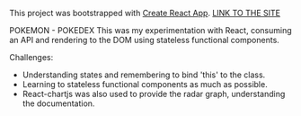 This project was bootstrapped with [Create React App](https://github.com/facebookincubator/create-react-app).
[LINK TO THE SITE](https://gerardworks.github.io/PokedexREACTAPP/)

POKEMON - POKEDEX
This was my experimentation with React, consuming an API and rendering to the DOM using stateless functional components.

Challenges:
- Understanding states and remembering to bind 'this' to the class.
- Learning to stateless functional components as much as possible.
- React-chartjs was also used to provide the radar graph, understanding the documentation.
